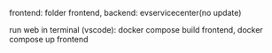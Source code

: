 frontend: folder frontend,
backend: evservicecenter(no update)

run web in terminal (vscode):
docker compose build frontend, 
docker compose up frontend
